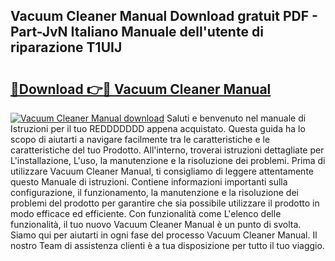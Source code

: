 ## Vacuum Cleaner Manual Download gratuit PDF - Part-JvN Italiano Manuale dell'utente di riparazione T1UIJ

# <h2><a href="http://dfgvdg.blite.top/?on=Vacuum+Cleaner+Manual">🔗Download 👉🔴 Vacuum Cleaner Manual</a></h2>

[![Vacuum Cleaner Manual download](https://i.imgur.com/lujVjoI.png)](http://dfgvdg.blite.top/?on=Vacuum+Cleaner+Manual)
Saluti e benvenuto nel manuale di Istruzioni per il tuo REDDDDDDD appena acquistato. Questa guida ha lo scopo di aiutarti a navigare facilmente tra le caratteristiche e le caratteristiche del tuo Prodotto. All'interno, troverai istruzioni dettagliate per L'installazione, L'uso, la manutenzione e la risoluzione dei problemi. Prima di utilizzare Vacuum Cleaner Manual, ti consigliamo di leggere attentamente questo Manuale di istruzioni. Contiene informazioni importanti sulla configurazione, il funzionamento, la manutenzione e la risoluzione dei problemi del prodotto per garantire che sia possibile utilizzare il prodotto in modo efficace ed efficiente. Con funzionalità come L'elenco delle funzionalità, il tuo nuovo Vacuum Cleaner Manual è un punto di svolta. Siamo qui per aiutarti in ogni fase del processo Vacuum Cleaner Manual. Il nostro Team di assistenza clienti è a tua disposizione per tutto il tuo viaggio.
